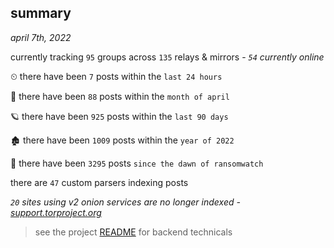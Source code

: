 
## summary
_april 7th, 2022_

currently tracking `95` groups across `135` relays & mirrors - _`54` currently online_

⏲ there have been `7` posts within the `last 24 hours`

🦈 there have been `88` posts within the `month of april`

🪐 there have been `925` posts within the `last 90 days`

🏚 there have been `1009` posts within the `year of 2022`

🦕 there have been `3295` posts `since the dawn of ransomwatch`

there are `47` custom parsers indexing posts

_`20` sites using v2 onion services are no longer indexed - [support.torproject.org](https://support.torproject.org/onionservices/v2-deprecation/)_

> see the project [README](https://github.com/thetanz/ransomwatch#ransomwatch--) for backend technicals
